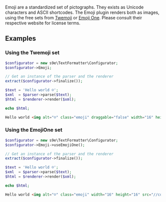 Emoji are a standardized set of pictographs.  They exists as Unicode characters and ASCII shortcodes. The Emoji plugin renders both as images, using the free sets from [Twemoji](http://twitter.github.io/twemoji/) or [Emoji One](http://emojione.com/). Please consult their respective website for license terms.

## Examples

### Using the Twemoji set

```php
$configurator = new s9e\TextFormatter\Configurator;
$configurator->Emoji;

// Get an instance of the parser and the renderer
extract($configurator->finalize());

$text = 'Hello world ☺';
$xml  = $parser->parse($text);
$html = $renderer->render($xml);

echo $html;
```
```html
Hello world <img alt="☺" class="emoji" draggable="false" width="16" height="16" src="//twemoji.maxcdn.com/16x16/263a.png">
```

### Using the EmojiOne set

```php
$configurator = new s9e\TextFormatter\Configurator;
$configurator->Emoji->useEmojiOne();

// Get an instance of the parser and the renderer
extract($configurator->finalize());

$text = 'Hello world ☺';
$xml  = $parser->parse($text);
$html = $renderer->render($xml);

echo $html;
```
```html
Hello world <img alt="☺" class="emoji" width="16" height="16" src="//cdn.jsdelivr.net/emojione/assets/png/263A.png">
```
